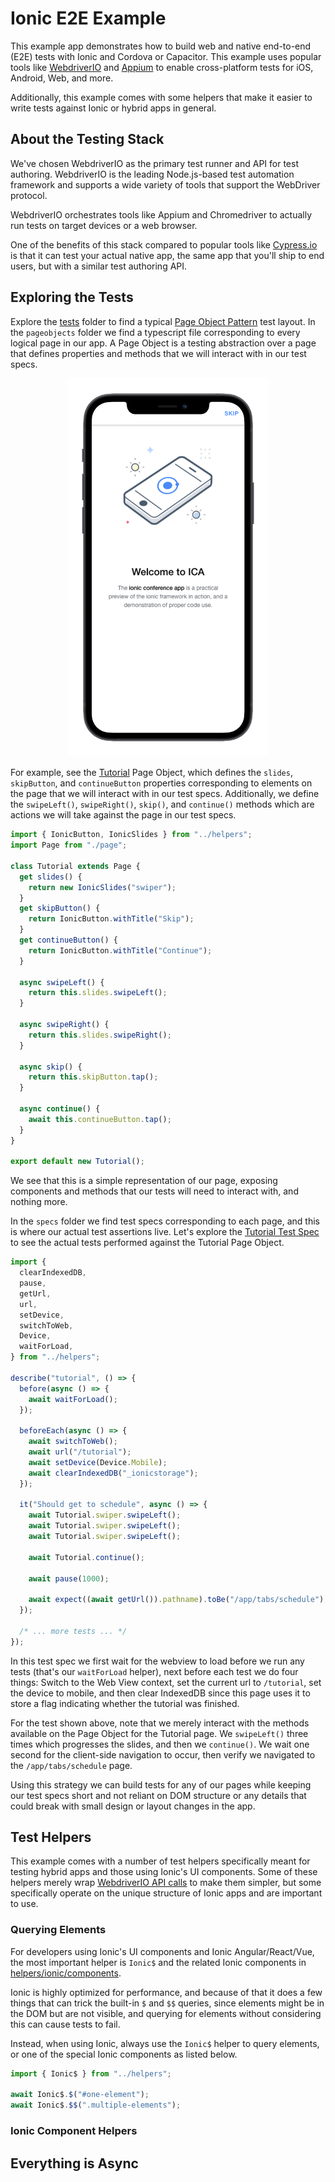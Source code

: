 # Ionic E2E Example

This example app demonstrates how to build web and native end-to-end (E2E) tests with Ionic and Cordova or Capacitor. This example uses popular tools like [WebdriverIO](https://webdriver.io) and [Appium](https://appium.io) to enable cross-platform tests for iOS, Android, Web, and more.

Additionally, this example comes with some helpers that make it easier to write tests against Ionic or hybrid apps in general.

## About the Testing Stack

We've chosen WebdriverIO as the primary test runner and API for test authoring. WebdriverIO is the leading Node.js-based test automation framework and supports a wide variety of tools that support the WebDriver protocol.

WebdriverIO orchestrates tools like Appium and Chromedriver to actually run tests on target devices or a web browser.

One of the benefits of this stack compared to popular tools like [Cypress.io](https://cypress.io) is that it can test your actual native app, the same app that you'll ship to end users, but with a similar test authoring API.

## Exploring the Tests

Explore the [tests](https://github.com/ionic-team/ionic-e2e-example/tree/main/tests) folder to find a typical [Page Object Pattern](https://webdriver.io/docs/pageobjects/) test layout. In the `pageobjects` folder we find a typescript file corresponding to every logical page in our app. A Page Object is a testing abstraction over a page that defines properties and methods that we will interact with in our test specs.

<p align="center">
  <img src="docs/tutorial-page.png" width="320" />
</p>

For example, see the [Tutorial](https://github.com/ionic-team/ionic-e2e-example/blob/main/tests/pageobjects/tutorial.page.ts) Page Object, which defines the `slides`, `skipButton`, and `continueButton` properties corresponding to elements on the page that we will interact with in our test specs. Additionally, we define the `swipeLeft()`, `swipeRight()`, `skip()`, and `continue()` methods which are actions we will take against the page in our test specs.

```typescript
import { IonicButton, IonicSlides } from "../helpers";
import Page from "./page";

class Tutorial extends Page {
  get slides() {
    return new IonicSlides("swiper");
  }
  get skipButton() {
    return IonicButton.withTitle("Skip");
  }
  get continueButton() {
    return IonicButton.withTitle("Continue");
  }

  async swipeLeft() {
    return this.slides.swipeLeft();
  }

  async swipeRight() {
    return this.slides.swipeRight();
  }

  async skip() {
    return this.skipButton.tap();
  }

  async continue() {
    await this.continueButton.tap();
  }
}

export default new Tutorial();
```

We see that this is a simple representation of our page, exposing components and methods that our tests will need to interact with, and nothing more.

In the `specs` folder we find test specs corresponding to each page, and this is where our actual test assertions live. Let's explore the [Tutorial Test Spec](https://github.com/ionic-team/ionic-e2e-example/blob/main/tests/specs/app.tutorial.spec.ts) to see the actual tests performed against the Tutorial Page Object.

```typescript
import {
  clearIndexedDB,
  pause,
  getUrl,
  url,
  setDevice,
  switchToWeb,
  Device,
  waitForLoad,
} from "../helpers";

describe("tutorial", () => {
  before(async () => {
    await waitForLoad();
  });

  beforeEach(async () => {
    await switchToWeb();
    await url("/tutorial");
    await setDevice(Device.Mobile);
    await clearIndexedDB("_ionicstorage");
  });

  it("Should get to schedule", async () => {
    await Tutorial.swiper.swipeLeft();
    await Tutorial.swiper.swipeLeft();
    await Tutorial.swiper.swipeLeft();

    await Tutorial.continue();

    await pause(1000);

    await expect((await getUrl()).pathname).toBe("/app/tabs/schedule");
  });

  /* ... more tests ... */
});
```

In this test spec we first wait for the webview to load before we run any tests (that's our `waitForLoad` helper), next before each test we do four things: Switch to the Web View context, set the current url to `/tutorial`, set the device to mobile, and then clear IndexedDB since this page uses it to store a flag indicating whether the tutorial was finished.

For the test shown above, note that we merely interact with the methods available on the Page Object for the Tutorial page. We `swipeLeft()` three times which progresses the slides, and then we `continue()`. We wait one second for the client-side navigation to occur, then verify we navigated to the `/app/tabs/schedule` page.

Using this strategy we can build tests for any of our pages while keeping our test specs short and not reliant on DOM structure or any details that could break with small design or layout changes in the app.

## Test Helpers

This example comes with a number of test helpers specifically meant for testing hybrid apps and those using Ionic's UI components. Some of these helpers merely wrap [WebdriverIO API calls](https://webdriver.io/docs/api) to make them simpler, but some specifically operate on the unique structure of Ionic apps and are important to use.

### Querying Elements

For developers using Ionic's UI components and Ionic Angular/React/Vue, the most important helper is `Ionic$` and the related Ionic components in [helpers/ionic/components](https://github.com/ionic-team/ionic-e2e-example/tree/main/tests/helpers/ionic/components).

Ionic is highly optimized for performance, and because of that it does a few things that can trick the built-in `$` and `$$` queries, since elements might be in the DOM but are not visible, and querying for elements without considering this can cause tests to fail.

Instead, when using Ionic, always use the `Ionic$` helper to query elements, or one of the special Ionic components as listed below.

```typescript
import { Ionic$ } from "../helpers";

await Ionic$.$("#one-element");
await Ionic$.$$(".multiple-elements");
```

### Ionic Component Helpers

## Everything is Async
